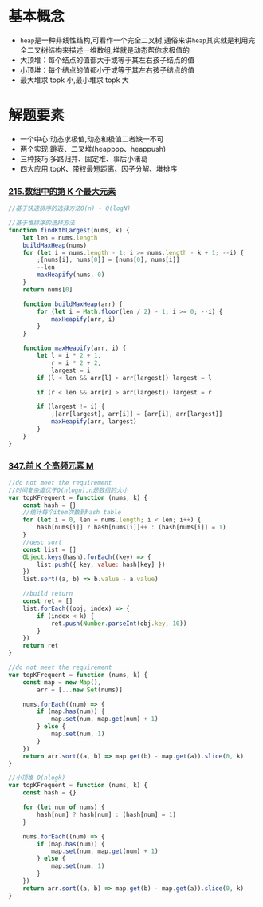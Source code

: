 # 基本概念

- `heap`是一种非线性结构,可看作一个完全二叉树,通俗来讲`heap`其实就是利用完全二叉树结构来描述一维数组,堆就是动态帮你求极值的
- 大顶堆：每个结点的值都大于或等于其左右孩子结点的值
- 小顶堆：每个结点的值都小于或等于其左右孩子结点的值
- 最大堆求 topk 小,最小堆求 topk 大

# 解题要素

- 一个中心:动态求极值,动态和极值二者缺一不可
- 两个实现:跳表、二叉堆(heappop、heappush)
- 三种技巧:多路归并、固定堆、事后小诸葛
- 四大应用:topK、带权最短距离、因子分解、堆排序

### [215.数组中的第 K 个最大元素](https://leetcode-cn.com/problems/kth-largest-element-in-an-array/)

```javascript {.line-numbers}
//基于快速排序的选择方法O(n) - O(logN)

//基于堆排序的选择方法
function findKthLargest(nums, k) {
	let len = nums.length
	buildMaxHeap(nums)
	for (let i = nums.length - 1; i >= nums.length - k + 1; --i) {
		;[nums[i], nums[0]] = [nums[0], nums[i]]
		--len
		maxHeapify(nums, 0)
	}
	return nums[0]

	function buildMaxHeap(arr) {
		for (let i = Math.floor(len / 2) - 1; i >= 0; --i) {
			maxHeapify(arr, i)
		}
	}

	function maxHeapify(arr, i) {
		let l = i * 2 + 1,
			r = i * 2 + 2,
			largest = i
		if (l < len && arr[l] > arr[largest]) largest = l

		if (r < len && arr[r] > arr[largest]) largest = r

		if (largest != i) {
			;[arr[largest], arr[i]] = [arr[i], arr[largest]]
			maxHeapify(arr, largest)
		}
	}
}
```

### [347.前 K 个高频元素 M](https://leetcode-cn.com/problems/top-k-frequent-elements/)

```javascript {.line-numbers}
//do not meet the requirement
//时间复杂度优于O(nlogn),n是数组的大小
var topKFrequent = function (nums, k) {
	const hash = {}
	//统计每个item次数到hash table
	for (let i = 0, len = nums.length; i < len; i++) {
		hash[nums[i]] ? hash[nums[i]]++ : (hash[nums[i]] = 1)
	}
	//desc sort
	const list = []
	Object.keys(hash).forEach((key) => {
		list.push({ key, value: hash[key] })
	})
	list.sort((a, b) => b.value - a.value)

	//build return
	const ret = []
	list.forEach((obj, index) => {
		if (index < k) {
			ret.push(Number.parseInt(obj.key, 10))
		}
	})
	return ret
}

//do not meet the requirement
var topKFrequent = function (nums, k) {
	const map = new Map(),
		arr = [...new Set(nums)]

	nums.forEach((num) => {
		if (map.has(num)) {
			map.set(num, map.get(num) + 1)
		} else {
			map.set(num, 1)
		}
	})
	return arr.sort((a, b) => map.get(b) - map.get(a)).slice(0, k)
}

//小顶堆 O(nlogk)
var topKFrequent = function (nums, k) {
	const hash = {}

	for (let num of nums) {
		hash[num] ? hash[num] : (hash[num] = 1)
	}

	nums.forEach((num) => {
		if (map.has(num)) {
			map.set(num, map.get(num) + 1)
		} else {
			map.set(num, 1)
		}
	})
	return arr.sort((a, b) => map.get(b) - map.get(a)).slice(0, k)
}
```

